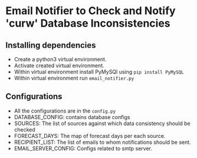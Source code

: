 # Email Notifier to Check and Notify 'curw' Database Inconsistencies

## Installing dependencies
- Create a python3 virtual environment.
- Activate created virtual environment.
- Within virtual environment install PyMySQl using `pip install PyMySQL`
- Within virtual environment run `email_notifier.py`

## Configurations
- All the configurations are in the `config.py`
- DATABASE_CONFIG: contains database configs
- SOURCES: The list of sources against which data consistency should be checked
- FORECAST_DAYS: The map of forecast days per each source.
- RECIPIENT_LIST: The list of emails to whom notifications should be sent.
- EMAIL_SERVER_CONFIG: Configs related to smtp server.


